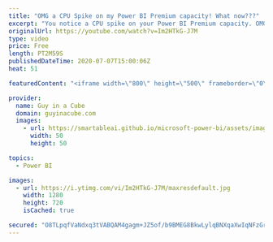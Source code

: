 ```yaml
---
title: "OMG a CPU Spike on my Power BI Premium capacity! What now???"
excerpt: "You notice a CPU spike on your Power BI Premium capacity. OMG what do you do?!? Calm down, we tell you what to consider.  Optimizing Premium capacities: https://docs.microsoft.com/power-bi/admin/service-premium-capacity-optimize  📢 Become a member: https://guyinacu.be/membership   *******************"
originalUrl: https://youtube.com/watch?v=Im2HTkG-J7M
type: video
price: Free
length: PT2M59S
publishedDateTime: 2020-07-07T15:00:06Z
heat: 51

featuredContent: "<iframe width=\"800\" height=\"500\" frameborder=\"0\" src=\"https://www.youtube.com/embed/Im2HTkG-J7M\" allow=\"accelerometer; autoplay; encrypted-media; gyroscope; picture-in-picture\" allowfullscreen></iframe>"

provider:
  name: Guy in a Cube
  domain: guyinacube.com
  images:
    - url: https://smartableai.github.io/microsoft-power-bi/assets/images/organizations/guyinacube.com-50x50.jpg
      width: 50
      height: 50

topics:
  - Power BI

images:
  - url: https://i.ytimg.com/vi/Im2HTkG-J7M/maxresdefault.jpg
    width: 1280
    height: 720
    isCached: true

secured: "O8TLpqfVaNdxq3tVABQAM4gagm+JZ5of/b9BMEG8BkwLylqBNXqaXwIqNFzGriPh+U3KlcX0Y5qtJ330z45lxpzrNjYR32V3VsW5mKjwewyQ08vv08Fb8cwf9yICmzq5IL+B5gmp7Wl3V8b13ACDI2kjdTqGXf2mY9yGecU/ehF5dXzof5DFFEEvwX3h4De53H6WRcpcpdeDa2kHhhPudmPmQNKD4JcIE34FsDSZSxYXLwgZrnWykH78+dcRBBJzuGNDCO9HAe89lZ6JZk4zfRw5/rUpnR2RpNf4zv0vW1XPR5/r6VG23CHTP/l5c7C304yoowGiIcaP8UyU1oXeuGvSR3xJtIhwfSLVi42VH+XZRDvoicBdd+XKvPkLdIm/XGTuHJ5hleFxJalFYSA2/w==;+NpOHCBigzdIgG9A2kVEjA=="
---
```


